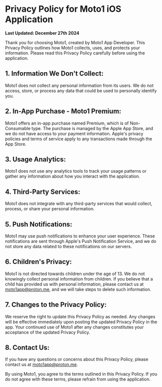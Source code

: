 # Privacy Policy for Moto1 iOS Application

**Last Updated: December 27th 2024**

Thank you for choosing Moto1, created by Moto1 App Developer. This Privacy Policy outlines how Moto1 collects, uses, and protects your information. Please read this Privacy Policy carefully before using the application.

## 1. Information We Don't Collect:
Moto1 does not collect any personal information from its users. We do not access, store, or process any data that could be used to personally identify you.

## 2. In-App Purchase - Moto1 Premium:
Moto1 offers an in-app purchase named Premium, which is of Non-Consumable type. The purchase is managed by the Apple App Store, and we do not have access to your payment information. Apple's privacy policies and terms of service apply to any transactions made through the App Store.

## 3. Usage Analytics:
Moto1 does not use any analytics tools to track your usage patterns or gather any information about how you interact with the application.

## 4. Third-Party Services:
Moto1 does not integrate with any third-party services that would collect, process, or share your personal information.

## 5. Push Notifications:
Moto1 may use push notifications to enhance your user experience. These notifications are sent through Apple's Push Notification Service, and we do not store any data related to these notifications on our servers.

## 6. Children's Privacy:
Moto1 is not directed towards children under the age of 13. We do not knowingly collect personal information from children. If you believe that a child has provided us with personal information, please contact us at [moto1app@proton.me](mailto:moto1app@proton.me), and we will take steps to delete such information.

## 7. Changes to the Privacy Policy:
We reserve the right to update this Privacy Policy as needed. Any changes will be effective immediately upon posting the updated Privacy Policy in the app. Your continued use of Moto1 after any changes constitutes your acceptance of the updated Privacy Policy.

## 8. Contact Us:
If you have any questions or concerns about this Privacy Policy, please contact us at [moto1app@proton.me](mailto:moto1app@proton.me).

By using Moto1, you agree to the terms outlined in this Privacy Policy. If you do not agree with these terms, please refrain from using the application.
